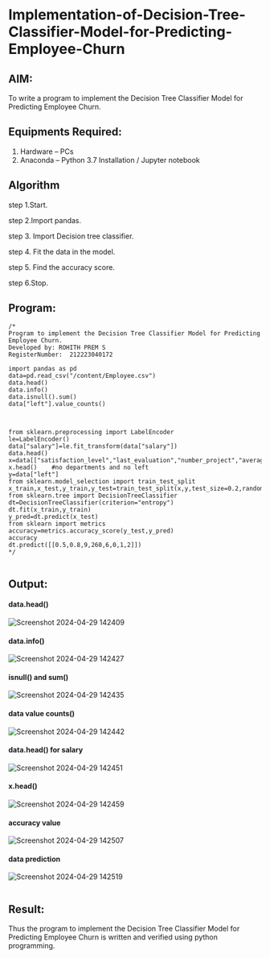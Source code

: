 # Implementation-of-Decision-Tree-Classifier-Model-for-Predicting-Employee-Churn

## AIM:
To write a program to implement the Decision Tree Classifier Model for Predicting Employee Churn.

## Equipments Required:
1. Hardware – PCs
2. Anaconda – Python 3.7 Installation / Jupyter notebook

## Algorithm
step 1.Start.

step 2.Import pandas.

step 3. Import Decision tree classifier.

step 4. Fit the data in the model.

step 5. Find the accuracy score.

step 6.Stop.
## Program:
```
/*
Program to implement the Decision Tree Classifier Model for Predicting Employee Churn.
Developed by: ROHITH PREM S
RegisterNumber:  212223040172

import pandas as pd
data=pd.read_csv("/content/Employee.csv")
data.head()
data.info()
data.isnull().sum()
data["left"].value_counts()
```
```


from sklearn.preprocessing import LabelEncoder
le=LabelEncoder()
data["salary"]=le.fit_transform(data["salary"])
data.head()
x=data[["satisfaction_level","last_evaluation","number_project","average_montly_hours","time_spend_company","Work_accident","promotion_last_5years","salary"]]
x.head()    #no departments and no left
y=data["left"]
from sklearn.model_selection import train_test_split
x_train,x_test,y_train,y_test=train_test_split(x,y,test_size=0.2,random_state=100)
from sklearn.tree import DecisionTreeClassifier
dt=DecisionTreeClassifier(criterion="entropy")
dt.fit(x_train,y_train)
y_pred=dt.predict(x_test)
from sklearn import metrics
accuracy=metrics.accuracy_score(y_test,y_pred)
accuracy
dt.predict([[0.5,0.8,9,260,6,0,1,2]])
*/


```

## Output:

#### data.head()
![Screenshot 2024-04-29 142409](https://github.com/Aadithya2201/Implementation-of-Decision-Tree-Classifier-Model-for-Predicting-Employee-Churn/assets/145917810/e97dc5fc-9b64-431e-8462-5769f5961087)

#### data.info()
![Screenshot 2024-04-29 142427](https://github.com/Aadithya2201/Implementation-of-Decision-Tree-Classifier-Model-for-Predicting-Employee-Churn/assets/145917810/c6f58517-e59f-48b9-aa60-ab33f4206788)

#### isnull() and sum()
![Screenshot 2024-04-29 142435](https://github.com/Aadithya2201/Implementation-of-Decision-Tree-Classifier-Model-for-Predicting-Employee-Churn/assets/145917810/06704ae3-d4b8-46a6-b425-6ee06cf275eb)

#### data value counts()
![Screenshot 2024-04-29 142442](https://github.com/Aadithya2201/Implementation-of-Decision-Tree-Classifier-Model-for-Predicting-Employee-Churn/assets/145917810/08f1ca1b-f240-4e03-9513-72e30a9190b6)

#### data.head() for salary
![Screenshot 2024-04-29 142451](https://github.com/Aadithya2201/Implementation-of-Decision-Tree-Classifier-Model-for-Predicting-Employee-Churn/assets/145917810/1a1b7dfe-3fb9-4c09-8dcc-9ddbdd61b684)

#### x.head()
![Screenshot 2024-04-29 142459](https://github.com/Aadithya2201/Implementation-of-Decision-Tree-Classifier-Model-for-Predicting-Employee-Churn/assets/145917810/6145dd94-434d-48c3-b57c-4c344ffdfe46)

#### accuracy value
![Screenshot 2024-04-29 142507](https://github.com/Aadithya2201/Implementation-of-Decision-Tree-Classifier-Model-for-Predicting-Employee-Churn/assets/145917810/e799065a-0220-4665-b2e3-43cb945b7011)

#### data prediction
![Screenshot 2024-04-29 142519](https://github.com/Aadithya2201/Implementation-of-Decision-Tree-Classifier-Model-for-Predicting-Employee-Churn/assets/145917810/7af9bc3d-e2a9-4acc-96ad-0e7188c6db9e)
```

```

## Result:
Thus the program to implement the  Decision Tree Classifier Model for Predicting Employee Churn is written and verified using python programming.
